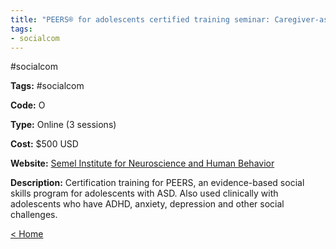 ```yaml
---
title: "PEERS® for adolescents certified training seminar: Caregiver-assisted intervention"
tags:
- socialcom
---
```


#socialcom
<p><b>Tags:</b> #socialcom</p>
<p><b>Code:</b> O</p>
<p><b>Type:</b> Online (3 sessions)</p>
<p><b>Cost:</b> $500 USD</p>
<p><b>Website:</b>
<a href="https://www.semel.ucla.edu/peers/peers%C2%AE-adolescents-certified-trainings/">Semel Institute for Neuroscience and Human Behavior</a></p>

<p><b>Description:</b>
Certification training for PEERS, an evidence-based social skills program for adolescents with ASD. Also used clinically with adolescents who have ADHD, anxiety, depression and other social challenges.</p>

<p><a href="https://speechiegoodies.github.io/CPD-Vault">&lt; Home</a></p>